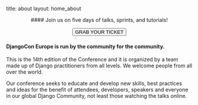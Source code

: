 title: about
layout: home_about

<center>
#### Join us on five days of talks, sprints, and tutorials!

[<button class="btn btn-tickets">GRAB YOUR TICKET</button>](/about/tickets/)
</center>
    

#### <strong> DjangoCon Europe is run by the community for the community. </strong>

This is the 14th edition of the Conference and it is organized by a team made up of Django practitioners from all levels. We welcome people from all over the world.

Our conference seeks to educate and develop new skills, best practices and ideas for the benefit of attendees, developers, speakers and everyone in our global Django Community, not least those watching the talks online.
